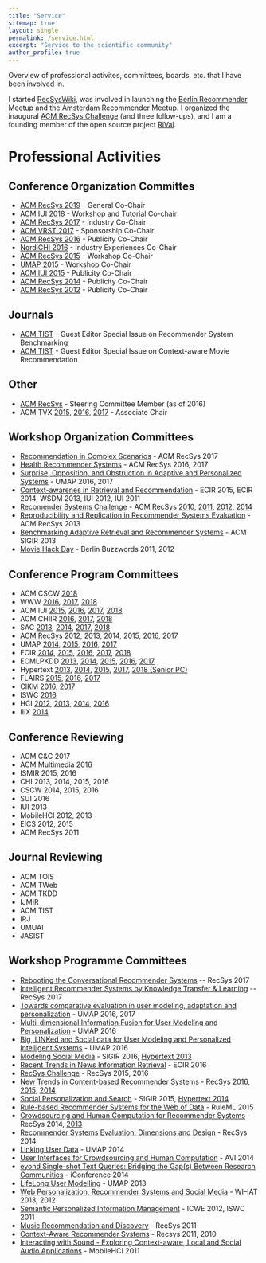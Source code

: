 ```yaml
---
title: "Service"
sitemap: true
layout: single
permalink: /service.html
excerpt: "Service to the scientific community"
author_profile: true
---
```


Overview of professional activites, committees, boards, etc. that I have been involved in. 

I started [RecSysWiki](http://www.recsyswiki.com), was involved in launching the [Berlin Recommender Meetup](http://recommenders.de/) and the [Amsterdam Recommender Meetup](http://recommenders.nl). I organized the inaugural [ACM RecSys Challenge](http://www.recsyschallenge.com) (and three follow-ups), and I am a founding member of the open source project [RiVal](http://rival.recommenders.net).



# Professional Activities

## Conference Organization Committes
- [ACM RecSys 2019](http://recsys.acm.org/recsys19) - General Co-Chair
- [ACM IUI 2018](http://iui.acm.org/2018) - Workshop and Tutorial Co-chair
- [ACM RecSys 2017](http://recsys.acm.org/recsys17) - Industry Co-Chair
- [ACM VRST 2017](http://vrst.acm.org/vrst2017) - Sponsorship Co-Chair
- [ACM RecSys 2016](http://recsys.acm.org/recsys16) - Publicity Co-Chair
- [NordiCHI 2016](http://nordichi2016.org) - Industry Experiences Co-Chair
- [ACM RecSys 2015](http://recsys.acm.org/recsys15) - Workshop Co-Chair
- [UMAP 2015](http://umap2015.org) - Workshop Co-Chair
- [ACM IUI 2015](http://iui.acm.org/2016) - Publicity Co-Chair
- [ACM RecSys 2014](http://recsys.acm.org/recsys14) - Publicity Co-Chair
- [ACM RecSys 2012](http://recsys.acm.org/recsys12) - Publicity Co-Chair

## Journals
- [ACM TIST](http://tist.acm.org/CFPs/TIST-SI-RSB.html) - Guest Editor Special Issue on Recommender System Benchmarking 
- [ACM TIST](http://tist.acm.org/CFPs/TIST-SI-CAMRa.pdf) - Guest Editor Special Issue on Context-aware Movie Recommendation 

## Other
- [ACM RecSys](http://recsys.acm.org) - Steering Committee Member (as of 2016)
- ACM TVX [2015](https://tvx.acm.org/2015/), [2016](https://tvx.acm.org/2016/), [2017](https://tvx.acm.org/2017/) - Associate Chair

## Workshop Organization Committees
- [Recommendation in Complex Scenarios](http://complexrec2017.aau.dk/) - ACM RecSys 2017
- [Health Recommender Systems](http://healthrecsys.ur.de) - ACM RecSys 2016, 2017
- [Surprise, Opposition, and Obstruction in Adaptive and Personalized Systems](https://soapworkshop2016.wordpress.com/) - UMAP 2016, 2017 
- [Context-awarenes in Retrieval and Recommendation](http://carr-workshop.org) - ECIR 2015, ECIR 2014, WSDM 2013, IUI 2012, IUI 2011
- [Recomender Systems Challenge](http://www.recsyschallenge.com) - ACM RecSys [2010](http://2010.recsyschallenge.com), [2011](http://2011.recsyschallenge.com), [2012](http://2012.recsyschallenge.com), [2014](http://2014.recsyschallenge.com)
- [Reproducibility and Replication in Recommender Systems Evaluation](http://repsys.project.cwi.nl) - ACM RecSys 2013
- [Benchmarking Adaptive Retrieval and Recommender Systems](http://www.bars-workshop.org) - ACM SIGIR 2013
- [Movie Hack Day](http://moviehackday.com) - Berlin Buzzwords 2011, 2012

## Conference Program Committees
- ACM CSCW [2018](http://cscw.acm.org/2018/)
- WWW [2016](http://www2016.ca/), [2017](http://www.www2017.com.au/), [2018](https://www2018.thewebconf.org/)
- ACM IUI [2015](http://iui.acm.org/2015), [2016](http://iui.acm.org/2016), [2017](http://iui.acm.org/2017), [2018](http://iui.acm.org/2018)
- ACM CHIIR [2016](http://sigir.org/chiir2016/), [2017](http://sigir.org/chiir2017/), [2018](http://sigir.org/chiir2018/)
- SAC [2013](http://mitra.ist.psu.edu/SAC-RS.html), [2014](http://in.bgu.ac.il/en/engn/ise/SAC-RS2014/Pages/default.aspx), [2017](https://recsystrack.wordpress.com/), [2018](https://recsystrack.wordpress.com/)
- [ACM RecSys](http://recsys.acm.org) 2012, 2013, 2014, 2015, 2016, 2017
- UMAP [2014](http://www.um.org/umap2014/), [2015](http://umap2015.com/), [2016](http://www.um.org/umap2016/), [2017](http://www.um.org/umap2017/)
- ECIR [2014](http://ecir2014.org/), [2015](http://ecir2015.org), [2016](http://ecir2016.dei.unipd.it/), [2017](http://ecir2017.org/), [2018](http://ecir2018.org/) 
- ECMLPKDD [2013](http://www.ecmlpkdd2013.org/), [2014](http://ecmlpkdd2014.loria.fr/), [2015](http://www.ecmlpkdd2015.org/), [2016](http://ecmlpkdd2016.org/), [2017](http://ecmlpkdd2017.org/)
- Hypertext [2013](https://ht.acm.org/ht2013/), [2014](https://ht.acm.org/ht2014/), [2015](https://ht.acm.org/ht2015/), [2017](https://ht.acm.org/ht2017/), [2018 (Senior PC)](https://ht.acm.org/ht2018/)
- FLAIRS [2015](http://www.flairs-28.info/), [2016](http://www.flairs-29.info/), [2017](http://www.flairs-30.info/)
- CIKM [2016](http://cikm2016.cs.iupui.edu), [2017](http://www.cikm2017.org/)
- ISWC [2016](http://iswc2016.semanticweb.org/)
- HCI [2012](http://hci2012.bcs.org), [2013](http://hci2013.bcs.org), [2014](http://hci2014.bcs.org), [2016](http://hci2016.bcs.org/)
- IIiX [2014](http://132.199.138.79/iiix/)

## Conference Reviewing
- ACM C&C 2017
- ACM Multimedia 2016
- ISMIR 2015, 2016
- CHI 2013, 2014, 2015, 2016
- CSCW 2014, 2015, 2016
- SUI 2016
- IUI 2013
- MobileHCI 2012, 2013
- EICS 2012, 2015
- ACM RecSys 2011

## Journal Reviewing
- ACM TOIS
- ACM TWeb
- ACM TKDD
- IJMIR
- ACM TIST
- IRJ
- UMUAI
- JASIST

## Workshop Programme Committees
- [Rebooting the Conversational Recommender Systems](https://recover17.wordpress.com/) -- RecSys 2017
- [Intelligent Recommender Systems by Knowledge Transfer & Learning](https://recsysktl.wordpress.com/) -- RecSys 2017
- [Towards comparative evaluation in user modeling, adaptation and personalization](http://evalumap.adaptcentre.ie/) - UMAP 2016, 2017
- [Multi-dimensional Information Fusion for User Modeling and Personalization](http://ifup2016.luckymoon.me) - UMAP 2016
- [Big, LINKed and Social data for User Modeling and Personalized Intelligent Systems](http://www.di.uniba.it/~swap/blinks/) - UMAP 2016
- [Modeling Social Media](https://www.kde.cs.uni-kassel.de/ws/msm2016/) - SIGIR 2016, [Hypertext 2013](http://www.kde.cs.uni-kassel.de/ws/msm2013/)
- [Recent Trends in News Information Retrieval](http://research.signalmedia.co/newsir16/) - ECIR 2016
- [RecSys Challenge](http://recsyschallenge.com) - RecSys 2015, 2016 
- [New Trends in Content-based Recommender Systems](http://toinebogers.com/cbrecsys2016/#/overview) - RecSys 2016, [2015](http://humanities.uva.nl/~mkoolen1/CBRecSys15/), [2014](http://ir.ii.uam.es/cbrecsys2014/)
- [Social Personalization and Search](http://socialcomputing.ing.puc.cl/sps2015/) - SIGIR 2015, [Hypertext 2014](http://columbus.exp.sis.pitt.edu/sp2014/)
- [Rule-based Recommender Systems for the Web of Data](http://www.csw.inf.fu-berlin.de/ruleml2015/recsysrules-2015.html) - RuleML 2015
- [Crowdsourcing and Human Computation for Recommender Systems](http://crowdrecworkshop.org/) - RecSys 2014, [2013](http://crowdrec2013.noahlab.com.hk)
- [Recommender Systems Evaluation: Dimensions and Design](http://ir.ii.uam.es/redd2014/) - RecSys 2014
- [Linking User Data](http://liud.linkededucation.org/) - UMAP 2014
- [User Interfaces for Crowdsourcing and Human Computation](https://sites.google.com/site/crowdui2014/) - AVI 2014
- [eyond Single-shot Text Queries: Bridging the Gap(s) Between Research Communities](http://mindthegap2014.dai-labor.de/) - iConference 2014
- [LifeLong User Modelling](http://lifelogging-workshop.org/) - UMAP 2013
- [Web Personalization, Recommender Systems and Social Media](http://www.webpres-workshop.com/) - WI–IAT 2013, 2012
- [Semantic Personalized Information Management](http://www.spim-workshop.org) - ICWE 2012, ISWC 2011
- [Music Recommendation and Discovery](http://womrad.org/2011) - RecSys 2011
- [Context-Aware Recommender Systems](http://cars-workshop.org) - Recsys 2011, 2010
- [Interacting with Sound - Exploring Context-aware, Local and Social Audio Applications](http://iwsws.wikidot.com/) - MobileHCI 2011
